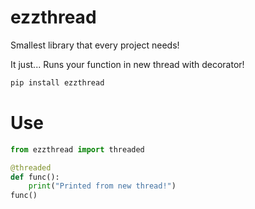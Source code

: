 # ezzthread
Smallest library that every project needs!

It just... Runs your function in new thread with decorator!

```bash
pip install ezzthread
```

# Use
```python
from ezzthread import threaded

@threaded
def func():
    print("Printed from new thread!")
func()
```

